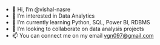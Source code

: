 - 👋 Hi, I’m @vishal-nasre
- 👀 I’m interested in Data Analytics
- 🌱 I’m currently learning Python, SQL, Power BI, RDBMS
- 💞️ I’m looking to collaborate on data analysis projects
- 📫 You can connect me on my email vgn097@gmail.com

<!---
vishal-nasre/vishal-nasre is a ✨ special ✨ repository because its `README.md` (this file) appears on your GitHub profile.
You can click the Preview link to take a look at your changes.
--->
